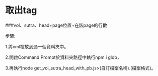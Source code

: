 # 取出tag 
###vol、sutra、head+page位置+在該page的行數

步驟:

1.將xml檔放到通一個資料夾中。

2.開啟Command Prompt於資料夾路徑中執行npm i glob，

3.再執行node get_vol_sutra_head_with_pb.js>(自訂檔案名稱).(檔案格式)。

